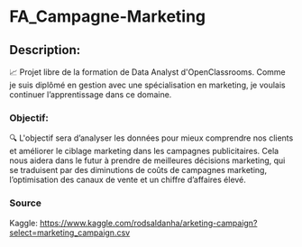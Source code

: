 # FA_Campagne-Marketing

## Description:
📈 Projet libre de la formation de Data Analyst d'OpenClassrooms. Comme je suis diplômé en gestion avec une spécialisation en marketing, je voulais continuer l’apprentissage dans ce domaine. 

### Objectif:
🔍 L'objectif sera d’analyser les données pour mieux comprendre nos clients et améliorer le ciblage marketing dans les campagnes publicitaires. Cela nous aidera dans le futur à prendre de meilleures décisions marketing, qui se traduisent par des diminutions de coûts de campagnes marketing, l’optimisation des canaux de vente et un chiffre d’affaires élevé.

### Source
Kaggle: https://www.kaggle.com/rodsaldanha/arketing-campaign?select=marketing_campaign.csv
